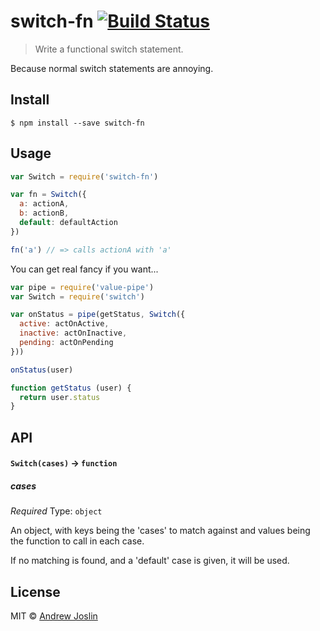 # switch-fn [![Build Status](https://travis-ci.org/ajoslin/switch-fn.svg?branch=master)](https://travis-ci.org/ajoslin/switch-fn)

> Write a functional switch statement.

Because normal switch statements are annoying.

## Install

```
$ npm install --save switch-fn
```

## Usage

```js
var Switch = require('switch-fn')

var fn = Switch({
  a: actionA,
  b: actionB,
  default: defaultAction
})

fn('a') // => calls actionA with 'a'
```

You can get real fancy if you want...

```js
var pipe = require('value-pipe')
var Switch = require('switch')

var onStatus = pipe(getStatus, Switch({
  active: actOnActive,
  inactive: actOnInactive,
  pending: actOnPending
}))

onStatus(user)

function getStatus (user) {
  return user.status
}
```

## API

#### `Switch(cases)` -> `function`

##### cases

*Required*
Type: `object`

An object, with keys being the 'cases' to match against and values being the function to call in each case.

If no matching is found, and a 'default' case is given, it will be used.

## License

MIT © [Andrew Joslin](http://ajoslin.com)
